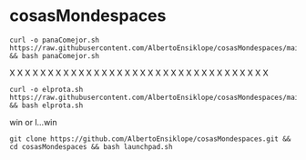 # cosasMondespaces


```
curl -o panaComejor.sh https://raw.githubusercontent.com/AlbertoEnsiklope/cosasMondespaces/main/panaComejor.sh && bash panaComejor.sh
```
X
X
X
X
X
X
X
X
X
X
X
X
X
X
X
X
X
X
X
X
X
X
X
X
X
X
X
X
X
X
X
X
X
X
```
curl -o elprota.sh https://raw.githubusercontent.com/AlbertoEnsiklope/cosasMondespaces/main/elprota.sh && bash elprota.sh
```



win or l...win






```
git clone https://github.com/AlbertoEnsiklope/cosasMondespaces.git && cd cosasMondespaces && bash launchpad.sh
```
